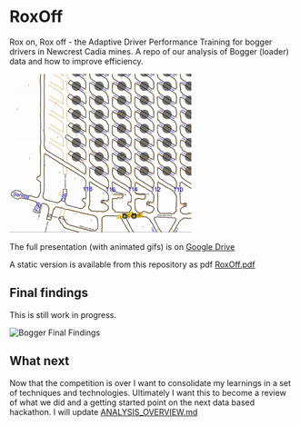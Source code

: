 # RoxOff

Rox on, Rox off - the Adaptive Driver Performance Training for bogger drivers
in Newcrest Cadia mines. A repo of our analysis of Bogger (loader) data and how
to improve efficiency.

![loader animation](./images/mine.gif)

The full presentation (with animated gifs) is on [Google
Drive](https://docs.google.com/presentation/d/1t8xp-ZhLitig8ZFk0dklbqFQOs10YW87eYzybUEqRdM/edit?usp=sharing)

A static version is available from this repository as pdf [RoxOff.pdf](./RoxOff.pdf)

## Final findings

This is still work in progress.

![Bogger Final Findings](./final_findings/bogger_findings.ipynb)

## What next

Now that the competition is over I want to consolidate my learnings in a set of
techniques and technologies. Ultimately I want this to become a review of what
we did and a getting started point on the next data based hackathon. I will
update [ANALYSIS_OVERVIEW.md](./ANALYSIS_OVERVIEW.md)

